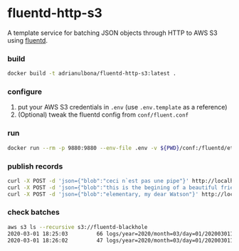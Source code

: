 # fluentd-http-s3

A template service for batching JSON objects through HTTP to AWS S3 using [fluentd](https://www.fluentd.org/).

### build 

```bash
docker build -t adrianulbona/fluentd-http-s3:latest .
```
### configure

1) put your AWS S3 credentials in `.env` (use `.env.template` as a reference)
2) (Optional) tweak the fluentd config from `conf/fluent.conf`

### run

```bash
docker run --rm -p 9880:9880 --env-file .env -v ${PWD}/conf:/fluentd/etc adrianulbona/fluentd-http-s3:latest
```

### publish records

```bash
curl -X POST -d 'json={"blob":"ceci n`est pas une pipe"}' http://localhost:9880/events
curl -X POST -d 'json={"blob":"this is the begining of a beautiful friendship"}' http://localhost:9880/events
curl -X POST -d 'json={"blob":"elementary, my dear Watson"}' http://localhost:9880/events
```

### check batches

```bash
aws s3 ls --recursive s3://fluentd-blackhole
2020-03-01 18:25:03         66 logs/year=2020/month=03/day=01/2020030117_0.json.gz
2020-03-01 18:26:02         47 logs/year=2020/month=03/day=01/2020030117_1.json.gz
```